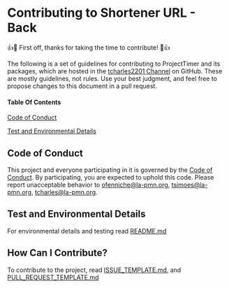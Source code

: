 # Contributing to Shortener URL - Back

👍🎉  First off, thanks for taking the time to contribute!  🎉👍

The following is a set of guidelines for contributing to ProjectTimer and its packages, which are hosted in the  [tcharles2201 Channel](https://github.com/tcharles2201)  on GitHub. These are mostly guidelines, not rules. Use your best judgment, and feel free to propose changes to this document in a pull request.

#### Table Of Contents

[Code of Conduct](#code-of-conduct)

[Test and Environmental Details](#test-and-environmental-details)

## [](#code-of-conduct)Code of Conduct

This project and everyone participating in it is governed by the  [Code of Conduct](CODE_OF_CONDUCT.md). By participating, you are expected to uphold this code. Please report unacceptable behavior to  [ofenniche@la-pmn.org](mailto:ofenniche@la-pmn.org), [tsimoes@la-pmn.org](mailto:tsimoes@la-pmn.org), [tcharles@la-pmn.org](mailto:tcharles@la-pmn.org).

## [](#test-and-environmental-details)Test and Environmental Details
    
For environmental details and testing read [README.md](README.md)

## How Can I Contribute?

To contribute to the project, read [ISSUE_TEMPLATE.md](ISSUE_TEMPLATE.md), and [PULL_REQUEST_TEMPLATE.md](PULL_REQUEST_TEMPLATE.md)
